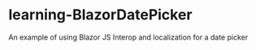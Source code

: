 # learning-BlazorDatePicker
An example of using Blazor JS Interop and localization for a date picker
